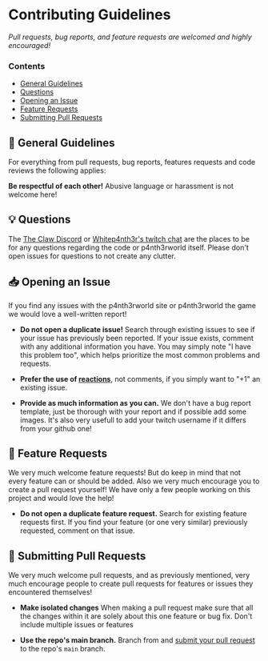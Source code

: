 # Contributing Guidelines

*Pull requests, bug reports, and feature requests are welcomed and highly encouraged!*

### Contents

- [General Guidelines](#-general-guidelines)
- [Questions](#-questions)
- [Opening an Issue](#-opening-an-issue)
- [Feature Requests](#-feature-requests)
- [Submitting Pull Requests](#-submitting-pull-requests)

## 📖 General Guidelines

For everything from pull requests, bug reports, features requests and code reviews the following applies:

**Be respectful of each other!** Abusive language or harassment is not welcome here!

## 💡 Questions

The [The Claw Discord](https://discord.gg/theclaw) or [Whitep4nth3r's twitch chat](https://www.twitch.tv/whitep4nth3r) are the places to be for any questions regarding the code or p4nth3rworld itself. 
Please don't open issues for questions to not create any clutter.

## 📥 Opening an Issue

If you find any issues with the p4nth3rworld site or p4nth3rworld the game we would love a well-written report!

- **Do not open a duplicate issue!** Search through existing issues to see if your issue has previously been reported. If your issue exists, comment with any additional information you have. You may simply note "I have this problem too", which helps prioritize the most common problems and requests. 

- **Prefer the use of [reactions](https://github.blog/2016-03-10-add-reactions-to-pull-requests-issues-and-comments/)**, not comments, if you simply want to "+1" an existing issue.

- **Provide as much information as you can.** We don't have a  bug report template, just be thorough with your report and if possible add some images. It's also very usefull to add your twitch username if it differs from your github one!

## 💌 Feature Requests

We very much welcome feature requests! But do keep in mind that not every feature can or should be added. Also we very much encourage you to create a pull request yourself! We have only a few people working on this project and would love the help!

- **Do not open a duplicate feature request.** Search for existing feature requests first. If you find your feature (or one very similar) previously requested, comment on that issue.

## 🔁 Submitting Pull Requests

We very much welcome pull requests, and as previously mentioned, very much encourage people to create pull requests for features or issues they encountered themselves!

- **Make isolated changes** When making a pull request make sure that all the changes within it are solely about this one feature or bug fix. Don't include multiple issues or features

- **Use the repo's main branch.** Branch from and [submit your pull request](https://help.github.com/en/github/collaborating-with-issues-and-pull-requests/creating-a-pull-request-from-a-fork) to the repo's `main` branch. 

